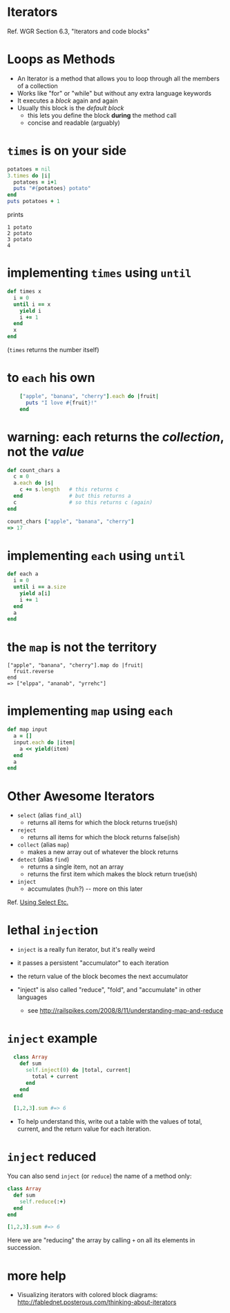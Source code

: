 <!SLIDE subsection>
# Iterators

Ref. WGR Section 6.3, "Iterators and code blocks"

# Loops as Methods

* An Iterator is a method that allows you to loop through all the members of a collection
* Works like "for" or "while" but without any extra language keywords
* It executes a *block* again and again
* Usually this block is the *default block*
  * this lets you define the block **during** the method call
  * concise and readable (arguably)

# `times` is on your side

```ruby
potatoes = nil
3.times do |i|
  potatoes = i+1
  puts "#{potatoes} potato"
end
puts potatoes + 1
```

prints

    1 potato
    2 potato
    3 potato
    4

# implementing `times` using `until`

```ruby
def times x
  i = 0
  until i == x
    yield i
    i += 1
  end
  x
end
```

(`times` returns the number itself)

# to `each` his own
```ruby
    ["apple", "banana", "cherry"].each do |fruit|
      puts "I love #{fruit}!"
    end
```

# warning: each returns the *collection*, not the *value*

```ruby
def count_chars a
  c = 0
  a.each do |s|
    c += s.length   # this returns c
  end               # but this returns a
  c                 # so this returns c (again)
end

count_chars ["apple", "banana", "cherry"]
=> 17
```

# implementing `each` using `until`

```ruby
def each a
  i = 0
  until i == a.size
    yield a[i]
    i += 1
  end
  a
end
```

# the `map` is not the territory

    ["apple", "banana", "cherry"].map do |fruit|
      fruit.reverse
    end
    => ["elppa", "ananab", "yrrehc"]

# implementing `map` using `each`

```ruby
def map input
  a = []
  input.each do |item|
    a << yield(item)
  end
  a
end
```

# Other Awesome Iterators

* `select` (alias `find_all`)
  * returns all items for which the block returns true(ish)
* `reject`
  * returns all items for which the block returns false(ish)
* `collect` (alias `map`)
  * makes a new array out of whatever the block returns
* `detect` (alias `find`)
  * returns a single item, not an array
  * returns the first item which makes the block return true(ish)
* `inject`
  * accumulates (huh?) -- more on this later

Ref. [Using Select Etc.](http://matthewcarriere.com/2008/06/23/using-select-reject-collect-inject-and-detect/>)

# lethal `inject`ion

* `inject` is a really fun iterator, but it's really weird
* it passes a persistent "accumulator" to each iteration
* the return value of the block becomes the next accumulator

* "inject" is also called "reduce", "fold", and "accumulate" in other languages
  * see <http://railspikes.com/2008/8/11/understanding-map-and-reduce>
  
# `inject` example

```ruby
  class Array
    def sum
      self.inject(0) do |total, current| 
        total + current
      end
    end
  end

  [1,2,3].sum #=> 6
```

* To help understand this, write out a table with the values of total, current, and the return value for each iteration.

# `inject` reduced

You can also send `inject` (or `reduce`) the name of a method only:

```ruby
class Array
  def sum
    self.reduce(:+)
  end
end

[1,2,3].sum #=> 6
```

Here we are "reducing" the array by calling `+` on all its elements in succession.

# more help

* Visualizing iterators with colored block diagrams: <http://fablednet.posterous.com/thinking-about-iterators>


